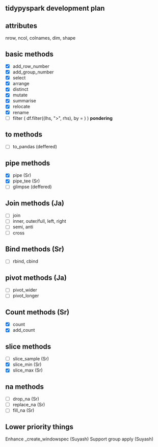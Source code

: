 tidypyspark development plan
----------------------------

attributes
----------
nrow, ncol, colnames, dim, shape

basic methods
--------------
- [x] add_row_number
- [x] add_group_number
- [x] select
- [x] arrange
- [x] distinct
- [x] mutate
- [x] summarise
- [x] relocate
- [x] rename
- [ ] filter ( df.filter((lhs, ">", rhs), by = ) ) **pondering**

to methods
----------
- [ ] to_pandas (deffered)

pipe methods
------------
- [x] pipe (Sr)
- [x] pipe_tee (Sr)
- [ ] glimpse (deffered)

Join methods (Ja)
------------
- [ ] join
- [ ] inner, outer/full, left, right
- [ ] semi, anti
- [ ] cross

Bind methods (Sr)
------------
- [ ] rbind, cbind

pivot methods (Ja)
-------------
- [ ] pivot_wider
- [ ] pivot_longer

Count methods (Sr)
-------------
- [x] count
- [x] add_count

slice methods
-------------
- [ ] slice_sample (Sr)
- [x] slice_min (Sr)
- [x] slice_max (Sr)

na methods
------------
- [ ] drop_na (Sr)
- [ ] replace_na (Sr)
- [ ] fill_na (Sr)

Lower priority things
---------------------
Enhance _create_windowspec (Suyash)
Support group apply (Suyash)